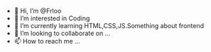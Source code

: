 - 👋 Hi, I’m @Frloo
- 👀 I’m interested in Coding 
- 🌱 I’m currently learning HTML,CSS,JS.Something about frontend
- 💞️ I’m looking to collaborate on ...
- 📫 How to reach me ...

<!---
Frloo/Frloo is a ✨ special ✨ repository because its `README.md` (this file) appears on your GitHub profile.
You can click the Preview link to take a look at your changes.
--->
